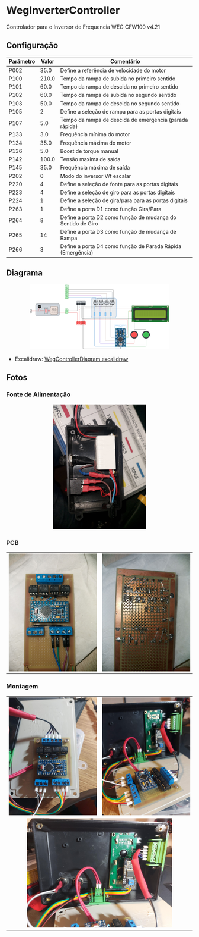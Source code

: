 # WegInverterController

Controlador para o Inversor de Frequencia WEG CFW100 v4.21

## Configuração

| Parâmetro | Valor | Comentário                                                  |
| --------- | ----- | ----------------------------------------------------------- |
| P002      | 35.0  | Define a referência de velocidade do motor                  |
| P100      | 210.0 | Tempo da rampa de subida no primeiro sentido                |
| P101      | 60.0  | Tempo da rampa de descida no primeiro sentido               |
| P102      | 60.0  | Tempo da rampa de subida no segundo sentido                 |
| P103      | 50.0  | Tempo da rampa de descida no segundo sentido                |
| P105      | 2     | Define a seleção de rampa para as portas digitais           |
| P107      | 5.0   | Tempo da rampa de descida de emergencia (parada rápida)     |
| P133      | 3.0   | Frequência mínima do motor                                  |
| P134      | 35.0  | Frequência máxima do motor                                  |
| P136      | 5.0   | Boost de torque manual                                      |
| P142      | 100.0 | Tensão maxima de saída                                      |
| P145      | 35.0  | Frequência máxima de saída                                  |
| P202      | 0     | Modo do inversor V/f escalar                                |
| P220      | 4     | Define a seleção de fonte para as portas digitais           |
| P223      | 4     | Define a seleção de giro para as portas digitais            |
| P224      | 1     | Define a seleção de gira/para para as portas digitais       |
| P263      | 1     | Define a porta D1 como função Gira/Para                     |
| P264      | 8     | Define a porta D2 como função de mudança do Sentido de Giro |
| P265      | 14    | Define a porta D3 como função de mudança de Rampa           |
| P266      | 3     | Define a porta D4 como função de Parada Rápida (Emergência) |

## Diagrama

<p align="center">
  <img src="Docs/WegControllerDiagram.png" alt="Diagrama" width="75%">
</p>

- Excalidraw: [WegControllerDiagram.excalidraw](Docs/WegControllerDiagram.excalidraw)

## Fotos

### Fonte de Alimentação

<p align="center">
  <img src="Docs/Photos/PowerSupply.jpg" alt="Fonte de Alimentação" width="50%">
</p>

### PCB

<table>
  <tr>
    <td align="center">
      <img src="Docs/Photos/PCB_Front.jpg" alt="PCB Frente">
    </td>
    <td align="center">
      <img src="Docs/Photos/PCB_Back.jpg" alt="PCB Verso">
    </td>
  </tr>
</table>

### Montagem

<table>
  <tr>
    <td align="center">
      <img src="Docs/Photos/Mounted_PCB.jpg" alt="Montagem da PCB">
    </td>
    <td align="center">
      <img src="Docs/Photos/Mounted_All.jpg" alt="Montagem completa">
    </td>
  </tr>
  <tr>
    <td colspan="2" align="center">
      <img src="Docs/Photos/Mounted_Front.jpg" alt="Montagem do Painel Frontal" width="80%">
    </td>
  </tr>
</table>
